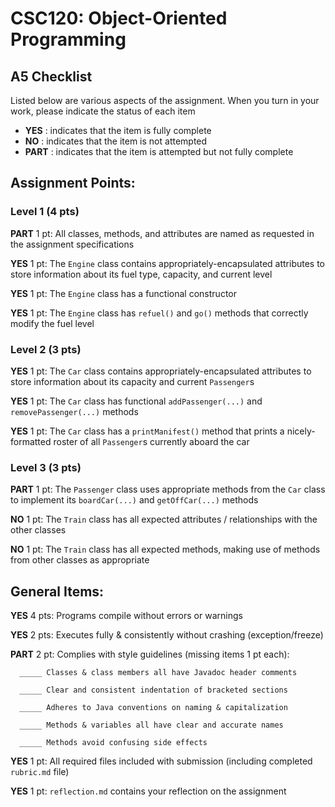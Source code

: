 # CSC120: Object-Oriented Programming
## A5 Checklist

Listed below are various aspects of the assignment.  When you turn in your work, please indicate the status of each item

- **YES** : indicates that the item is fully complete
- **NO** : indicates that the item is not attempted
- **PART** : indicates that the item is attempted but not fully complete


## Assignment Points:

### Level 1 (4 pts)

**PART** 1 pt: All classes, methods, and attributes are named as requested in the assignment specifications

**YES** 1 pt: The `Engine` class contains appropriately-encapsulated attributes to store information about its fuel type, capacity, and current level

**YES** 1 pt: The `Engine` class has a functional constructor

**YES** 1 pt: The `Engine` class has `refuel()` and `go()` methods that correctly modify the fuel level

### Level 2 (3 pts)

**YES** 1 pt: The `Car` class contains appropriately-encapsulated attributes to store information about its capacity and current `Passenger`s

**YES** 1 pt: The `Car` class has functional `addPassenger(...)` and `removePassenger(...)` methods

**YES** 1 pt: The `Car` class has a `printManifest()` method that prints a nicely-formatted roster of all `Passenger`s currently aboard the car

### Level 3 (3 pts)

**PART** 1 pt: The `Passenger` class uses appropriate methods from the `Car` class to implement its `boardCar(...)` and `getOffCar(...)` methods

**NO** 1 pt: The `Train` class has all expected attributes / relationships with the other classes

**NO** 1 pt: The `Train` class has all expected methods, making use of methods from other classes as appropriate



## General Items:

**YES** 4 pts: Programs compile without errors or warnings

**YES** 2 pts: Executes fully & consistently without crashing (exception/freeze)

**PART** 2 pt: Complies with style guidelines (missing items 1 pt each):

      _____ Classes & class members all have Javadoc header comments

      _____ Clear and consistent indentation of bracketed sections

      _____ Adheres to Java conventions on naming & capitalization

      _____ Methods & variables all have clear and accurate names

      _____ Methods avoid confusing side effects

**YES** 1 pt: All required files included with submission (including completed `rubric.md` file)

**YES** 1 pt: `reflection.md` contains your reflection on the assignment
